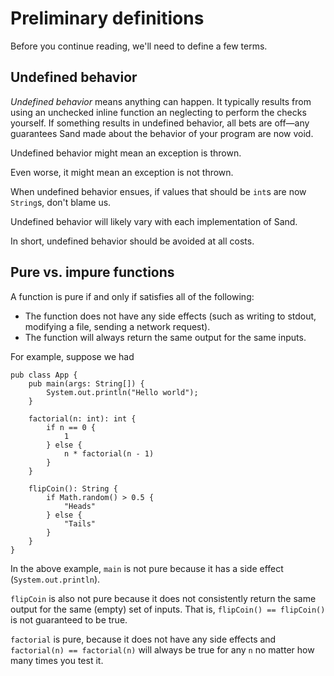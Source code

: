 # Preliminary definitions

Before you continue reading, we'll need to define a few terms.

## Undefined behavior

_Undefined behavior_ means anything can happen.
It typically results from using an unchecked inline function an neglecting to perform the checks yourself.
If something results in undefined behavior, all bets are off—any guarantees Sand made about the behavior of your program are now void.

Undefined behavior might mean an exception is thrown.

Even worse, it might mean an exception is not thrown.

When undefined behavior ensues, if values that should be `int`s are now `String`s, don't blame us.

Undefined behavior will likely vary with each implementation of Sand.

In short, undefined behavior should be avoided at all costs.

## Pure vs. impure functions

A function is pure if and only if satisfies all of the following:

- The function does not have any side effects (such as writing to stdout, modifying a file, sending a network request).
- The function will always return the same output for the same inputs.

For example, suppose we had

```sand
pub class App {
    pub main(args: String[]) {
        System.out.println("Hello world");
    }

    factorial(n: int): int {
        if n == 0 {
            1
        } else {
            n * factorial(n - 1)
        }
    }

    flipCoin(): String {
        if Math.random() > 0.5 {
            "Heads"
        } else {
            "Tails"
        }
    }
}
```

In the above example, `main` is not pure because it has a side effect (`System.out.println`).

`flipCoin` is also not pure because it does not consistently return the same output for the same (empty) set of inputs.
That is, `flipCoin() == flipCoin()` is not guaranteed to be true.

`factorial` is pure, because it does not have any side effects and `factorial(n) == factorial(n)` will always be true for any `n` no matter how many times you test it.

